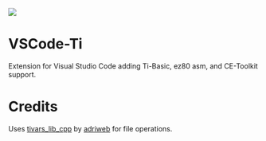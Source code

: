 ![](https://github.com/ItsMajestiX/VSCode-Ti/workflows/CI/badge.svg)

# VSCode-Ti
Extension for Visual Studio Code adding Ti-Basic, ez80 asm, and CE-Toolkit support.

# Credits
Uses [tivars_lib_cpp](https://github.com/adriweb/tivars_lib_cpp/) by [adriweb](https://github.com/adriweb/) for file operations.
